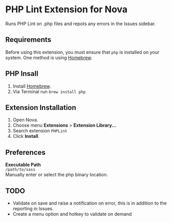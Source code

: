 # PHP Lint Extension for Nova

Runs PHP Lint on .php files and repots any errors in the Issues sidebar.

## Requirements

Before using this extension, you must ensure that `php` is installed on your system. One method is using [Homebrew](https://brew.sh).

## PHP Insall

1. Install [Homebrew](https://brew.sh).
2. Via Terminal run `brew install php`

## Extension Installation

1. Open Nova.
2. Choose menu **Extensions** > **Extension Library...**
3. Search extension `PHPLint`
5. Click **Install**.

## Preferences 
**Executable Path**<br/>
`/path/to/sass`<br/>
Manually enter or select the php binary location.

## TODO
- Validate on save and raise a notification on error, this is in addition to the reporting in Issues. 
- Create a menu option and hotkey to validate on demand